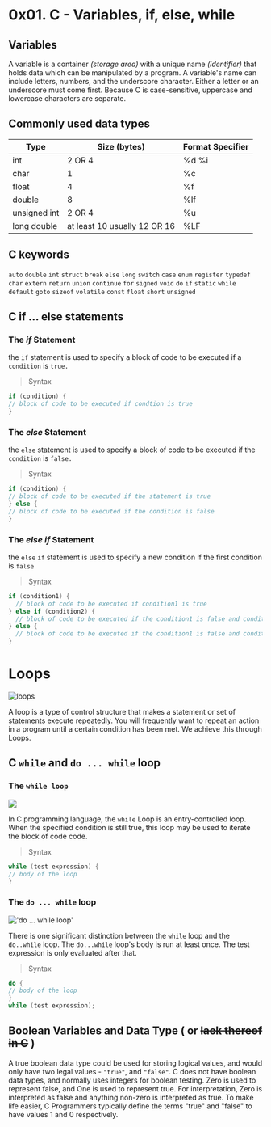 # 0x01. C - Variables, if, else, while

## Variables
A variable is a container _(storage area)_ with a unique name _(identifier)_
that holds data
which can be manipulated by a program.
A variable's name can include letters, numbers, and the underscore character.
Either a letter or an underscore must come first. Because C is case-sensitive,
uppercase and lowercase characters are separate.

## Commonly used data types

| Type | Size (bytes) | Format Specifier |
| ---- | ------------ | ------------ |
| int | 2 OR 4 | %d %i|
| char | 1 | %c |
| float | 4 | %f |
| double | 8 | %lf |
| unsigned int | 2 OR 4 | %u |
| long double | at least 10 usually 12 OR 16 | %LF |

## C keywords 
`auto` `double` `int` `struct` `break` `else` `long` `switch` `case` `enum` `register` `typedef` `char` `extern` `return` `union` `continue` `for` `signed` `void` `do` `if` `static` `while` `default` `goto` `sizeof` `volatile` `const` `float` `short` `unsigned`

## C if ... else statements
### The *if* Statement
the `if` statement is used to specify a block  of code to be executed if a `condition` is `true.`
> Syntax
```c
if (condition) {
// block of code to be executed if condtion is true
}
```
### The *else* Statement
the `else` statement is used to specify a block of code to be executed if the `condition` is `false.`
> Syntax
```c
if (condition) {
// block of code to be executed if the statement is true
} else {
// block of code to be executed if the condition is false
}
```
### The *else if* Statement
the `else` `if` statement is used to specify a new condition if the first condition is `false`
> Syntax
```c
if (condition1) {
  // block of code to be executed if condition1 is true
} else if (condition2) {
  // block of code to be executed if the condition1 is false and condition2 is true
} else {
  // block of code to be executed if the condition1 is false and condition2 is false
}
```
# Loops

![loops](https://www.cs.uah.edu/~rcoleman/CS121/ClassTopics/Images/Loops01.jpg 'loops')

A loop is a type of control structure that makes a statement or set of statements execute repeatedly. You will frequently want to repeat an action in a program until a certain condition has been met. We achieve this through Loops.

## C `while` and `do ... while` loop
### The `while loop`

![](https://www.cs.uah.edu/~rcoleman/CS121/ClassTopics/Images/Loops03.jpg)

In C programming language, the `while` Loop is an entry-controlled loop. When the specified condition is still true, this loop may be used to iterate the block of code code.
> Syntax
```c
while (test expression) {
// body of the loop
}
```
### The `do ... while` loop
!['do ... while loop'](https://www.cs.uah.edu/~rcoleman/CS121/ClassTopics/Images/Loops06.jpg 'do while loop')

There is one significant distinction between the `while` loop and the `do..while` loop. The `do...while` loop's body is run at least once. The test expression is only evaluated after that.
> Syntax
```c
do {
// body of the loop
}
while (test expression);
```
## Boolean Variables and Data Type ( or ~~lack thereof in C~~ )
A true boolean data type could be used for storing logical values, and would only have two legal values - `"true"`, and `"false"`.
C does not have boolean data types, and normally uses integers for boolean testing.
Zero is used to represent false, and One is used to represent true.
For interpretation, Zero is interpreted as false and anything non-zero is interpreted as true.
To make life easier, C Programmers typically define the terms "true" and "false" to have values 1 and 0 respectively.



